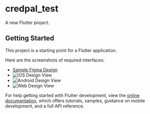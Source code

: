 # credpal_test

A new Flutter project.

## Getting Started

This project is a starting point for a Flutter application.

Here are the screenshots of required interfaces:

- [Sample Figma Design](https://www.figma.com/file/KZKDiLKAnm04rPAKMx350o/Untitled?node-id=1%3A434&mode=dev)
- ![iOS Design View](/Users/mac/Documents/credpal_test/Simulator_screenshot.png)
- ![Android Design View](/Users/mac/Documents/credpal_test/Screenshot_1706117699.png)
- ![Web Design View](/Users/mac/Documents/credpal_test/Screenshot_Web.png)


For help getting started with Flutter development, view the
[online documentation](https://docs.flutter.dev/), which offers tutorials,
samples, guidance on mobile development, and a full API reference.
